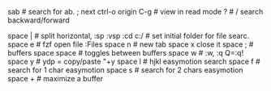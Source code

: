 
sab # search for ab. ; next ctrl-o origin
C-g  # view in read mode
? # / search backward/forward

space | # split horizontal, :sp :vsp
:cd c:/ # set initial folder for file searc.
space e # fzf open file :Files
space n # new tab space x close it
space ; # buffers
space space # toggles between buffers
space w # :w, :q Q=:q!
space y # ydp = copy/paste "+y
space l # hjkl easymotion search
space f # search for 1 char easymotion
space s # search for 2 chars easymotion
space + # maximize a buffer 
